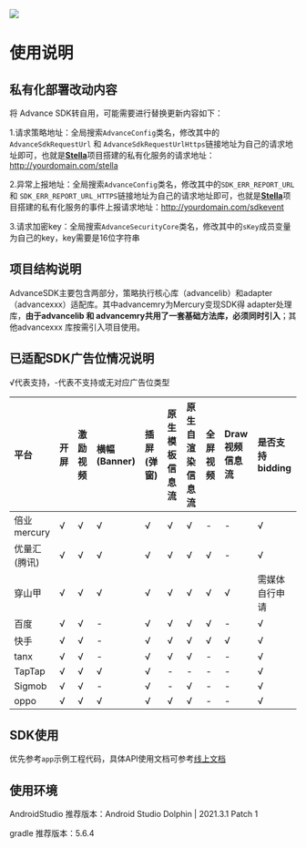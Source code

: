 [![](https://jitpack.io/v/bayescom/Android_AdvanceSDK.svg)](https://jitpack.io/#bayescom/Android_AdvanceSDK)

# 使用说明

## 私有化部署改动内容

将 Advance SDK转自用，可能需要进行替换更新内容如下：

1.请求策略地址：全局搜索`AdvanceConfig`类名，修改其中的`AdvanceSdkRequestUrl` 和 `AdvanceSdkRequestUrlHttps`链接地址为自己的请求地址即可，也就是[**Stella**](https://github.com/bayescom/EasyAds-Pro_Stella)项目搭建的私有化服务的请求地址：http://yourdomain.com/stella

2.异常上报地址：全局搜索`AdvanceConfig`类名，修改其中的`SDK_ERR_REPORT_URL` 和 `SDK_ERR_REPORT_URL_HTTPS`链接地址为自己的请求地址即可，也就是[**Stella**](https://github.com/bayescom/EasyAds-Pro_Stella)项目搭建的私有化服务的事件上报请求地址：http://yourdomain.com/sdkevent

3.请求加密key：全局搜索`AdvanceSecurityCore`类名，修改其中的`sKey`成员变量为自己的key，key需要是16位字符串


## 项目结构说明

AdvanceSDK主要包含两部分，策略执行核心库（advancelib）和adapter（advancexxx）适配库。其中advancemry为Mercury变现SDK得 adapter处理库，**由于advancelib 和 advancemry共用了一套基础方法库，必须同时引入**；其他advancexxx 库按需引入项目使用。


## 已适配SDK广告位情况说明

√代表支持，-代表不支持或无对应广告位类型

| 平台      | 	开屏 | 激励视频 | 横幅(Banner)| 插屏(弹窗) | 原生模板信息流 | 原生自渲染信息流 | 全屏视频 |Draw视频信息流|是否支持bidding
|:--------|:---------------|  :---------------|  :---------------|  :---------------|  :---------------|  :---------------|:--------| :--------|   :---------------|
| 倍业mercury        |√ |√ |√ |√ |√ |√ | -|- |√
| 优量汇(腾讯) |√ |√ |√ |√ |√ |√ |√ |- |√
| 穿山甲      |√ |√ |√ |√|√|√ |√ |√ |需媒体自行申请
| 百度        |√ |√ |- | √ | √ |√| √ |- |√
| 快手        |√ |√ | - | √ | √|√ | √|√|√
| tanx        |√|√|- |√ |√ |√| -|- |√
| TapTap       |√|√|√ |√ |- |-| -|- |√
| Sigmob       |√|√|- |√ |- |√| -|- |√
| oppo       |√|√|√ |√ |√ |√| -|- |√



## SDK使用


优先参考`app`示例工程代码，具体API使用文档可参考[线上文档](https://www.bayescom.com/docsify/docs/#/advance/android/start/start)

## 使用环境

AndroidStudio 推荐版本：Android Studio Dolphin | 2021.3.1 Patch 1

gradle 推荐版本：5.6.4
